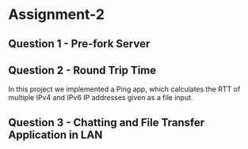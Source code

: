 # Assignment-2

## Question 1 - Pre-fork Server


## Question 2 - Round Trip Time
In this project we implemented a Ping app, which calculates the RTT of multiple IPv4 and IPv6 IP addresses given as a file input.

## Question 3 - Chatting and File Transfer Application in LAN

